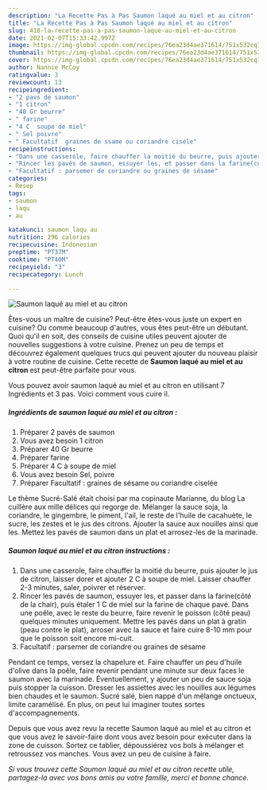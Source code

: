 ```yaml
---
description: "La Recette Pas à Pas Saumon laqué au miel et au citron"
title: "La Recette Pas à Pas Saumon laqué au miel et au citron"
slug: 418-la-recette-pas-a-pas-saumon-laque-au-miel-et-au-citron
date: 2021-02-07T15:33:42.997Z
image: https://img-global.cpcdn.com/recipes/76ea23d4ae371614/751x532cq70/saumon-laque-au-miel-et-au-citron-photo-principale-de-la-recette.jpg
thumbnail: https://img-global.cpcdn.com/recipes/76ea23d4ae371614/751x532cq70/saumon-laque-au-miel-et-au-citron-photo-principale-de-la-recette.jpg
cover: https://img-global.cpcdn.com/recipes/76ea23d4ae371614/751x532cq70/saumon-laque-au-miel-et-au-citron-photo-principale-de-la-recette.jpg
author: Nannie McCoy
ratingvalue: 3
reviewcount: 13
recipeingredient:
- "2 pavs de saumon"
- "1 citron"
- "40 Gr beurre"
- " farine"
- "4 C  soupe de miel"
- " Sel poivre"
- " Facultatif  graines de ssame ou coriandre cisele"
recipeinstructions:
- "Dans une casserole, faire chauffer la moitié du beurre, puis ajouter le jus de citron, laisser dorer et ajouter 2 C à soupe de miel. Laisser chauffer 2-3 minutes, saler, poivrer et réserver."
- "Rincer les pavés de saumon, essuyer les, et passer dans la farine(côté de la chair), puis étaler 1 C de miel sur la farine de chaque pavé. Dans une poêle, avec le reste du beurre, faire revenir le poisson (côté peau) quelques minutes uniquement. Mettre les pavés dans un plat à gratin (peau contre le plat), arroser avec la sauce et faire cuire 8-10 mm pour que le poisson soit encore mi-cuit."
- "Facultatif : parsemer de coriandre ou graines de sésame"
categories:
- Resep
tags:
- saumon
- laqu
- au

katakunci: saumon laqu au 
nutrition: 296 calories
recipecuisine: Indonesian
preptime: "PT37M"
cooktime: "PT40M"
recipeyield: "3"
recipecategory: Lunch

---
```



![Saumon laqué au miel et au citron](https://img-global.cpcdn.com/recipes/76ea23d4ae371614/751x532cq70/saumon-laque-au-miel-et-au-citron-photo-principale-de-la-recette.jpg)

Êtes-vous un maître de cuisine? Peut-être êtes-vous juste un expert en cuisine? Ou comme beaucoup d'autres, vous êtes peut-être un débutant. Quoi qu'il en soit, des conseils de cuisine utiles peuvent ajouter de nouvelles suggestions à votre cuisine. Prenez un peu de temps et découvrez également quelques trucs qui peuvent ajouter du nouveau plaisir à votre routine de cuisine. Cette recette de <strong> Saumon laqué au miel et au citron </strong> est peut-être parfaite pour vous.

<!--inarticleads1-->

Vous pouvez avoir saumon laqué au miel et au citron en utilisant 7 Ingrédients et 3 pas. Voici comment vous cuire il.

##### Ingrédients de saumon laqué au miel et au citron :

1. Préparer 2 pavés de saumon
1. Vous avez besoin 1 citron
1. Préparer 40 Gr beurre
1. Préparer  farine
1. Préparer 4 C à soupe de miel
1. Vous avez besoin  Sel, poivre
1. Préparer  Facultatif : graines de sésame ou coriandre ciselée


Le thème Sucré-Salé était choisi par ma copinaute Marianne, du blog La cuillère aux mille délices qui regorge de. Mélanger la sauce soja, la coriandre, le gingembre, le piment, l&#39;ail, le reste de l&#39;huile de cacahuète, le sucre, les zestes et le jus des citrons. Ajouter la sauce aux nouilles ainsi que les. Mettez les pavés de saumon dans un plat et arrosez-les de la marinade. 

<!--inarticleads2-->

##### Saumon laqué au miel et au citron instructions :

1. Dans une casserole, faire chauffer la moitié du beurre, puis ajouter le jus de citron, laisser dorer et ajouter 2 C à soupe de miel. Laisser chauffer 2-3 minutes, saler, poivrer et réserver.
1. Rincer les pavés de saumon, essuyer les, et passer dans la farine(côté de la chair), puis étaler 1 C de miel sur la farine de chaque pavé. Dans une poêle, avec le reste du beurre, faire revenir le poisson (côté peau) quelques minutes uniquement. Mettre les pavés dans un plat à gratin (peau contre le plat), arroser avec la sauce et faire cuire 8-10 mm pour que le poisson soit encore mi-cuit.
1. Facultatif : parsemer de coriandre ou graines de sésame


Pendant ce temps, versez la chapelure et. Faire chauffer un peu d&#39;huile d&#39;olive dans la poêle, faire revenir pendant une minute sur deux faces le saumon avec la marinade. Éventuellement, y ajouter un peu de sauce soja puis stopper la cuisson. Dresser les assiettes avec les nouilles aux légumes bien chaudes et le saumon. Sucré salé, bien nappé d&#39;un mélange onctueux, limite caramélisé. En plus, on peut lui imaginer toutes sortes d&#39;accompagnements. 

<!--inarticleads1-->

<p>
Depuis que vous avez revu la recette Saumon laqué au miel et au citron et que vous avez le savoir-faire dont vous avez besoin pour exécuter dans la zone de cuisson. Sortez ce tablier, dépoussiérez vos bols à mélanger et retroussez vos manches. Vous avez un peu de cuisine à faire.
</p>

<p>
<i>Si vous trouvez cette Saumon laqué au miel et au citron recette utile, partagez-la avec vos bons amis ou votre famille, merci et bonne chance.</i>
</p>
